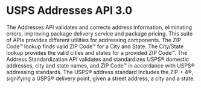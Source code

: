 # USPS Addresses API 3.0

The Addresses API validates and corrects address information, eliminating errors, improving package delivery service and package pricing. This suite of APIs provides different utilities for addressing components. The ZIP Code™ lookup finds valid ZIP Code™ for a City and State. The City/State lookup provides the valid cities and states for a provided ZIP Code™. The Address Standardization API validates and standardizes USPS® domestic addresses, city and state names, and ZIP Code™ in accordance with USPS® addressing standards. The USPS® address standard includes the ZIP + 4®, signifying a USPS® delivery point, given a street address, a city and a state.
